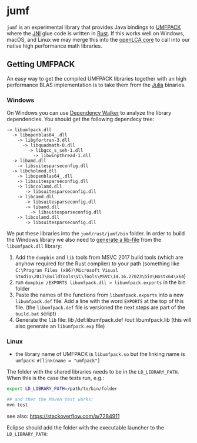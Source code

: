 # jumf
`jumf` is an experimental library that provides Java bindings to
[UMFPACK](https://en.wikipedia.org/wiki/UMFPACK) where the
[JNI](https://en.wikipedia.org/wiki/Java_Native_Interface) glue code is written
in [Rust](https://www.rust-lang.org/). If this works well on Windows, macOS, and
Linux we may merge this into the [openLCA core](https://github.com/GreenDelta/olca-modules)
to call into our native high performance math libraries.

## Getting UMFPACK
An easy way to get the compiled UMFPACK libraries together with an high
performance BLAS implementation is to take them from the
[Julia](https://julialang.org/) binaries.

### Windows
On Windows you can use [Dependency Walker](http://www.dependencywalker.com/) to
analyze the library dependencies. You should get the following dependecy tree:

```
-> libumfpack.dll
  -> libopenblas64_.dll
	-> libgfortran-3.dll
	  -> libquadmath-0.dll
	    -> libgcc_s_seh-1.dll
          -> libwinpthread-1.dll
  -> libamd.dll
    -> libsuitesparseconfig.dll
  -> libcholmod.dll
    -> libopenblas64_.dll
    -> libsuitesparseconfig.dll
	-> libccolamd.dll 
       -> libsuitesparseconfig.dll
    -> libcamd.dll
       -> libsuitesparseconfig.dll
       -> libamd.dll
         -> libsuitesparseconfig.dll
    -> libcolamd.dll
       -> libsuitesparseconfig.dll
```

We put these libraries into the `jumf/rust/jumf/bin` folder. In order to build
the Windows library we also need to
[generate a lib-file](https://stackoverflow.com/a/16127548/599575) from the
`libumfpack.dll` library:

1. Add the `dumpbin` and `lib` tools from MSVC 2017 build tools (which are anyhow
   required for the Rust compiler) to your path (something like
   `C:\Program Files (x86)\Microsoft Visual Studio\2017\BuildTools\VC\Tools\MSVC\14.16.27023\bin\Hostx64\x64`)
2. run `dumpbin /EXPORTS libumfpack.dll > libumfpack.exports` in the bin folder
3. Paste the names of the functions from `libumfpack.exports` into a new
   `libumfpack.def` file. Add a line with the word `EXPORTS` at the top of this
   file. (the `libumfpack.def` file is versioned the next steps are part of the
   `build.bat` script)
4. Generate the `lib` file: lib /def:libumfpack.def /out:libumfpack.lib (this
   will also generate an `libumfpack.exp` file)


### Linux

* the library name of UMFPACK is `libumfpack.so` but the linking name is `umfpack`:
  `#[link(name = "umfpack"]`

The folder with the shared libraries needs to be in the `LD_LIBRARY_PATH`. When this
is the case the tests run, e.g.:

```bash
export LD_LIBRARY_PATH=/path/to/bin/folder

## and then the Maven test works:
mvn test
```

see also: https://stackoverflow.com/a/7284911

Eclipse should add the folder with the executable launcher to the `LD_LIBRARY_PATH`:

  
  
